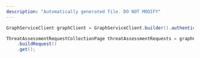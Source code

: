 ```yaml
---
description: "Automatically generated file. DO NOT MODIFY"
---
```

<!-- markdownlint-disable MD041 -->

```java
GraphServiceClient graphClient = GraphServiceClient.builder().authenticationProvider( authProvider ).buildClient();

ThreatAssessmentRequestCollectionPage threatAssessmentRequests = graphClient.informationProtection().threatAssessmentRequests()
    .buildRequest()
    .get();
```
